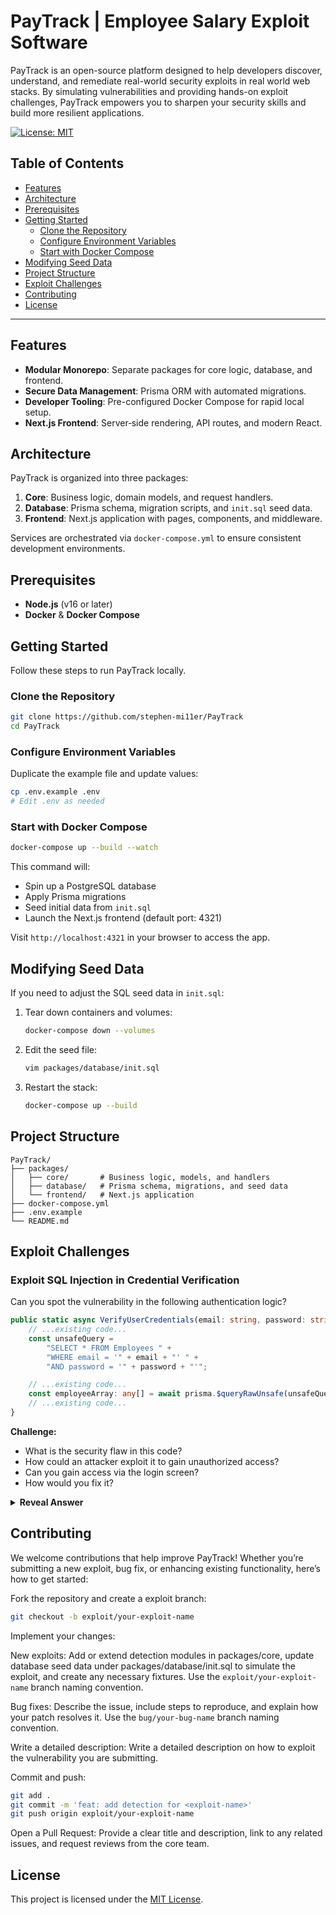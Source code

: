 # PayTrack | Employee Salary Exploit Software

PayTrack is an open-source platform designed to help developers discover, understand, and remediate real-world security exploits in real world web stacks. By simulating vulnerabilities and providing hands-on exploit challenges, PayTrack empowers you to sharpen your security skills and build more resilient applications.

[![License: MIT](https://img.shields.io/badge/License-MIT-blue.svg)](LICENSE) 

## Table of Contents

* [Features](#features)
* [Architecture](#architecture)
* [Prerequisites](#prerequisites)
* [Getting Started](#getting-started)
  * [Clone the Repository](#clone-the-repository)
  * [Configure Environment Variables](#configure-environment-variables)
  * [Start with Docker Compose](#start-with-docker-compose)
* [Modifying Seed Data](#modifying-seed-data)
* [Project Structure](#project-structure)
* [Exploit Challenges](#exploit-challenges)
* [Contributing](#contributing)
* [License](#license)

---

## Features

* **Modular Monorepo**: Separate packages for core logic, database, and frontend.
* **Secure Data Management**: Prisma ORM with automated migrations.
* **Developer Tooling**: Pre-configured Docker Compose for rapid local setup.
* **Next.js Frontend**: Server‑side rendering, API routes, and modern React.

## Architecture

PayTrack is organized into three packages:

1. **Core**: Business logic, domain models, and request handlers.
2. **Database**: Prisma schema, migration scripts, and `init.sql` seed data.
3. **Frontend**: Next.js application with pages, components, and middleware.

Services are orchestrated via `docker-compose.yml` to ensure consistent development environments.

## Prerequisites

* **Node.js** (v16 or later)
* **Docker** & **Docker Compose**

## Getting Started

Follow these steps to run PayTrack locally.

### Clone the Repository

```bash
git clone https://github.com/stephen-mi11er/PayTrack
cd PayTrack
```

### Configure Environment Variables

Duplicate the example file and update values:

```bash
cp .env.example .env
# Edit .env as needed
```

### Start with Docker Compose

```bash
docker-compose up --build --watch
```

This command will:

* Spin up a PostgreSQL database
* Apply Prisma migrations
* Seed initial data from `init.sql`
* Launch the Next.js frontend (default port: 4321)

Visit `http://localhost:4321` in your browser to access the app.

## Modifying Seed Data

If you need to adjust the SQL seed data in `init.sql`:

1. Tear down containers and volumes:

   ```bash
   docker-compose down --volumes
   ```

2. Edit the seed file:

   ```bash
   vim packages/database/init.sql
   ```

3. Restart the stack:

   ```bash
   docker-compose up --build
   ```

## Project Structure

```
PayTrack/
├── packages/
│   ├── core/       # Business logic, models, and handlers
│   ├── database/   # Prisma schema, migrations, and seed data
│   └── frontend/   # Next.js application
├── docker-compose.yml
├── .env.example
└── README.md
```

## Exploit Challenges 

### Exploit SQL Injection in Credential Verification

Can you spot the vulnerability in the following authentication logic?

```typescript
public static async VerifyUserCredentials(email: string, password: string): Promise<Employee | undefined> {
    // ...existing code...
    const unsafeQuery =
        "SELECT * FROM Employees " +
        "WHERE email = '" + email + "' " +
        "AND password = '" + password + "'";

    // ...existing code...
    const employeeArray: any[] = await prisma.$queryRawUnsafe(unsafeQuery);
    // ...existing code...
}
```

**Challenge:**
- What is the security flaw in this code?
- How could an attacker exploit it to gain unauthorized access?
- Can you gain access via the login screen?
- How would you fix it?

<details>
<summary><strong>Reveal Answer</strong></summary>

### Vulnerability: SQL Injection

This code is vulnerable to SQL injection because it directly interpolates untrusted user input (`email` and `password`) into a raw SQL query string. An attacker can craft input that alters the query logic, bypassing authentication.

**Example Attack:**
- Email: `bbender@planetexpress.com`
- Password: `' OR email='bbender@planetexpress.com'--`

This input transforms the query into:

```sql
SELECT * FROM Employees WHERE email = 'bbender@planetexpress.com' AND password = '' OR email='bbender@planetexpress.com'--'
```

The `--` comments out the rest of the query, so the password check is bypassed, and the attacker logs in as the target user.

### How to Fix
- **Never** interpolate user input directly into SQL queries.
- Use parameterized queries or Prisma's query builder:

```typescript
const employee = await prisma.employees.findFirst({
  where: { email, password }
});
```

Or, if using raw SQL, use `$queryRaw` with parameters:

```typescript
const employeeArray = await prisma.$queryRaw`SELECT * FROM Employees WHERE email = ${email} AND password = ${password}`;
```

</details>

## Contributing

We welcome contributions that help improve PayTrack! Whether you’re submitting a new exploit, bug fix, or enhancing existing functionality, here’s how to get started:

Fork the repository and create a exploit branch:

```bash
git checkout -b exploit/your-exploit-name
```

Implement your changes:

New exploits: Add or extend detection modules in packages/core, update database seed data under packages/database/init.sql to simulate the exploit, and create any necessary fixtures. Use the `exploit/your-exploit-name` branch naming convention.

Bug fixes: Describe the issue, include steps to reproduce, and explain how your patch resolves it. Use the `bug/your-bug-name` branch naming convention.

Write a detailed description: Write a detailed description on how to exploit the vulnerability you are submitting.

Commit and push:

```bash
git add .
git commit -m 'feat: add detection for <exploit-name>'
git push origin exploit/your-exploit-name
```

Open a Pull Request: Provide a clear title and description, link to any related issues, and request reviews from the core team.

## License

This project is licensed under the [MIT License](LICENSE).